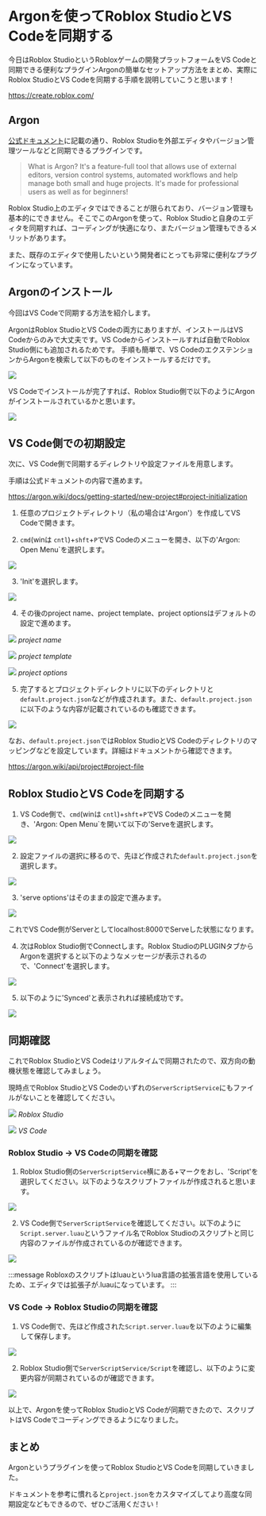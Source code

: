 # Argonを使ってRoblox StudioとVS Codeを同期する

今日はRoblox StudioというRobloxゲームの開発プラットフォームをVS Codeと同期できる便利なプラグインArgonの簡単なセットアップ方法をまとめ、実際にRoblox StudioとVS Codeを同期する手順を説明していこうと思います！

https://create.roblox.com/

## Argon

[公式ドキュメント](https://argon.wiki/docs/intro)に記載の通り、Roblox Studioを外部エディタやバージョン管理ツールなどと同期できるプラグインです。

> What is Argon?
It's a feature-full tool that allows use of external editors, version control systems, automated workflows and help manage both small and huge projects. It's made for professional users as well as for beginners!


Roblox Studio上のエディタではできることが限られており、バージョン管理も基本的にできません。そこでこのArgonを使って、Roblox Studioと自身のエディタを同期すれば、コーディングが快適になり、またバージョン管理もできるメリットがあります。

また、既存のエディタで使用したいという開発者にとっても非常に便利なプラグインになっています。

## Argonのインストール

今回はVS Codeで同期する方法を紹介します。

ArgonはRoblox StudioとVS Codeの両方にありますが、インストールはVS Codeからのみで大丈夫です。VS Codeからインストールすれば自動でRoblox Studio側にも追加されるためです。
手順も簡単で、VS CodeのエクステンションからArgonを検索して以下のものをインストールするだけです。

![](https://storage.googleapis.com/zenn-user-upload/843727a168d7-20240720.png)

VS Codeでインストールが完了すれば、Roblox Studio側で以下のようにArgonがインストールされているかと思います。

![](https://storage.googleapis.com/zenn-user-upload/ac276672f8b3-20240720.png)

## VS Code側での初期設定

次に、VS Code側で同期するディレクトリや設定ファイルを用意します。

手順は公式ドキュメントの内容で進めます。

https://argon.wiki/docs/getting-started/new-project#project-initialization

1. 任意のプロジェクトディレクトリ（私の場合は'Argon'）を作成してVS Codeで開きます。

2. `cmd`(winは `cntl`)+`shft`+`P`でVS Codeのメニューを開き、以下の'Argon: Open Menu`を選択します。

![](https://storage.googleapis.com/zenn-user-upload/e5d268a6f226-20240720.png)

3. 'Init'を選択します。

![](https://storage.googleapis.com/zenn-user-upload/ca53d0b64703-20240720.png)

4. その後のproject name、project template、project optionsはデフォルトの設定で進めます。

![](https://storage.googleapis.com/zenn-user-upload/7d0797b018a2-20240720.png)
*project name*

![](https://storage.googleapis.com/zenn-user-upload/1079754f2960-20240720.png)
*project template*

![](https://storage.googleapis.com/zenn-user-upload/2c651174f507-20240720.png)
*project options*

5. 完了するとプロジェクトディレクトリに以下のディレクトリと`default.project.json`などが作成されます。また、`default.project.json`に以下のような内容が記載されているのも確認できます。

![](https://storage.googleapis.com/zenn-user-upload/32dffe46ef5a-20240720.png)

なお、`default.project.json`ではRoblox StudioとVS Codeのディレクトリのマッピングなどを設定しています。詳細はドキュメントから確認できます。

https://argon.wiki/api/project#project-file


## Roblox StudioとVS Codeを同期する

1. VS Code側で、`cmd`(winは `cntl`)+`shft`+`P`でVS Codeのメニューを開き、'Argon: Open Menu`を開いて以下の'Serveを選択します。

![](https://storage.googleapis.com/zenn-user-upload/7e2aedfccc99-20240720.png)

2. 設定ファイルの選択に移るので、先ほど作成された`default.project.json`を選択します。

![](https://storage.googleapis.com/zenn-user-upload/33b13f2ef3bd-20240720.png)

3. 'serve options'はそのままの設定で進みます。

![](https://storage.googleapis.com/zenn-user-upload/eeae8b3eea9e-20240720.png)

これでVS Code側がServerとしてlocalhost:8000でServeした状態になります。

4. 次はRoblox Studio側でConnectします。Roblox StudioのPLUGINタブからArgonを選択すると以下のようなメッセージが表示されるので、'Connect'を選択します。

![](https://storage.googleapis.com/zenn-user-upload/29a58e363ee6-20240720.png)

5. 以下のように'Synced'と表示されれば接続成功です。

![](https://storage.googleapis.com/zenn-user-upload/52e4054312a7-20240720.png)

## 同期確認

これでRoblox StudioとVS Codeはリアルタイムで同期されたので、双方向の動機状態を確認してみましょう。

現時点でRoblox StudioとVS Codeのいずれの`ServerScriptService`にもファイルがないことを確認してください。

![](https://storage.googleapis.com/zenn-user-upload/b8bf5b33bfc7-20240720.png)
*Roblox Studio*

![](https://storage.googleapis.com/zenn-user-upload/3a611bff788c-20240720.png)
*VS Code*

### Roblox Studio → VS Codeの同期を確認

1. Roblox Studio側の`ServerScriptService`横にある+マークをおし、'Script'を選択してください。以下のようなスクリプトファイルが作成されると思います。

![](https://storage.googleapis.com/zenn-user-upload/8e72aa9ab2e4-20240720.png)

2. VS Code側で`ServerScriptService`を確認してください。以下のように`Script.server.luau`というファイル名でRoblox Studioのスクリプトと同じ内容のファイルが作成されているのが確認できます。

![](https://storage.googleapis.com/zenn-user-upload/42a2b5c5ea7f-20240720.png)

:::message
Robloxのスクリプトはluauというlua言語の拡張言語を使用しているため、エディタでは拡張子が.luauになっています。
:::

### VS Code → Roblox Studioの同期を確認

1. VS Code側で、先ほど作成された`Script.server.luau`を以下のように編集して保存します。

![](https://storage.googleapis.com/zenn-user-upload/126b43d63e7f-20240720.png)

2. Roblox Studio側で`ServerScriptService/Script`を確認し、以下のように変更内容が同期されているのが確認できます。

![](https://storage.googleapis.com/zenn-user-upload/37725b2ce348-20240720.png)

以上で、Argonを使ってRoblox StudioとVS Codeが同期できたので、スクリプトはVS Codeでコーディングできるようになりました。

## まとめ
Argonというプラグインを使ってRoblox StudioとVS Codeを同期していきました。

ドキュメントを参考に慣れると`project.json`をカスタマイズしてより高度な同期設定などもできるので、ぜひご活用ください！